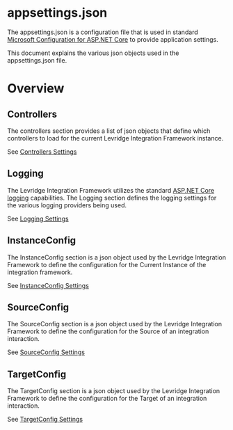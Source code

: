 ﻿# appsettings.json 
The appsettings.json is a configuration file that is used in standard 
[Microsoft Configuration for ASP.NET Core](https://docs.microsoft.com/en-us/aspnet/core/fundamentals/configuration/?tabs=basicconfiguration&view=aspnetcore-3.1)
to provide application settings.

This document explains the various json objects used in the appsettings.json file.

# Overview

## Controllers
The controllers section provides a list of json objects that define which controllers to load
for the current Levridge Integration Framework instance.

See [Controllers Settings](./Controllers.md)

## Logging
The Levridge Integration Framework utilizes the standard [ASP.NET Core logging](https://docs.microsoft.com/en-us/aspnet/core/fundamentals/logging/?view=aspnetcore-3.1) capabilities.
The Logging section defines the logging settings for the various logging providers being used.

See [Logging Settings](./Logging.md)

## InstanceConfig
The InstanceConfig section is a json object used by the Levridge Integration Framework
to define the configuration for the Current Instance of the integration framework.

See [InstanceConfig Settings](./InstanceConfig.md)

## SourceConfig
The SourceConfig section is a json object used by the Levridge Integration Framework
to define the configuration for the Source of an integration interaction.

See [SourceConfig Settings](./SourceConfig.md)

## TargetConfig
The TargetConfig section is a json object used by the Levridge Integration Framework
to define the configuration for the Target of an integration interaction.

See [TargetConfig Settings](./TargetConfig.md)

